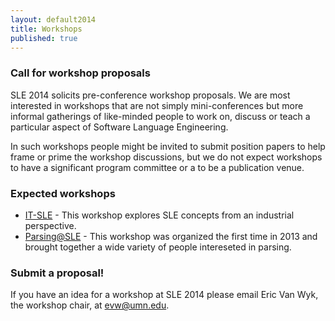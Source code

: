 ```yaml
---
layout: default2014
title: Workshops
published: true
---
```


### Call for workshop proposals

SLE 2014 solicits pre-conference workshop proposals. We are most interested in workshops that are not simply mini-conferences but more informal gatherings of like-minded people to work on, discuss or teach a particular aspect of Software Language Engineering.

In such workshops people might be invited to submit position papers to help frame or prime the workshop discussions, but we do not expect workshops to have a significant program committee or a to be a publication venue.

### Expected workshops

* [IT-SLE](ITSLE.html) - This workshop explores SLE concepts from an industrial perspective.
* [Parsing@SLE](Parsing-at-SLE.html) - This workshop was organized the first time in 2013 and brought together a wide variety of people intereseted in parsing.

### Submit a proposal!

If you have an idea for a workshop at SLE 2014 please email Eric Van Wyk, the workshop chair, at evw@umn.edu.